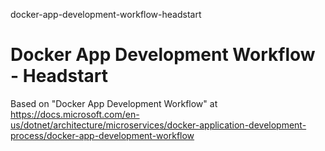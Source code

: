 docker-app-development-workflow-headstart
# Docker App Development Workflow - Headstart

Based on "Docker App Development Workflow" at https://docs.microsoft.com/en-us/dotnet/architecture/microservices/docker-application-development-process/docker-app-development-workflow

